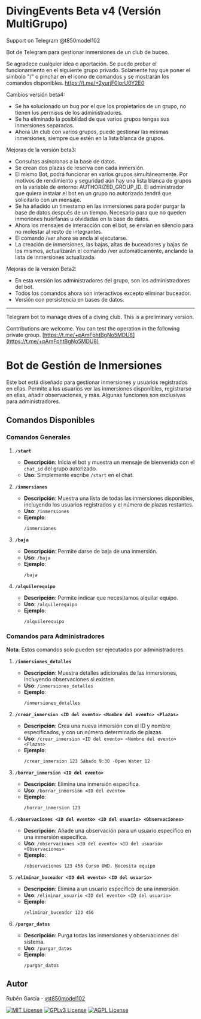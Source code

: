 
# DivingEvents Beta v4 (Versión MultiGrupo)

Support on Telegram @t850model102

Bot de Telegram para gestionar inmersiones de un club de buceo.

Se agradece cualquier idea o aportación.
Se puede probar el funcionamiento en el siguiente grupo privado. Solamente hay que poner el símbolo "/" o pinchar en el icono de comandos y se mostrarán los comandos disponibles.
https://t.me/+2yurjF0IprU0Y2E0


Cambios versión beta4:
- Se ha solucionado un bug por el que los propietarios de un grupo, no tienen los permisos de los administradores.
- Se ha eliminado la posiblidad de que varios grupos tengas sus inmersiones separadas.
- Ahora Un club con varios grupos, puede gestionar las mismas inmersiones, siempre que estén en la lista blanca de grupos.

Mejoras de la versión beta3:
- Consultas asíncronas a la base de datos.
- Se crean dos plazas de reserva con cada inmersión.
- El mismo Bot, podrá funcionar en varios grupos simultáneamente. Por motivos de rendimiento y seguridad aún hay una lista blanca de grupos en la variable de entorno: AUTHORIZED_GROUP_ID. El administrador que quiera instalar el bot en un grupo no autorizado tendrá que solicitarlo con un mensaje.
- Se ha añadido un timestamp en las inmersiones para poder purgar la base de datos después de un tiempo. Necesario para que no queden inmeriones huérfanas u olvidadas en la base de datos.
- Ahora los mensajes de interacción con el bot, se envían en silencio para no molestar al resto de integrantes.
- El comando /ver ahora se ancla al ejecutarse.
- La creación de inmersiones, las bajas, altas de buceadores y bajas de los mismos, actualizarán el comando /ver automáticamente, anclando la lista de inmersiones actualizada.

Mejoras de la versión Beta2:
- En esta versión los administradores del grupo, son los administradores del bot.
- Todos los comandos ahora son interactivos excepto eliminar buceador.
- Versión con persistencia en bases de datos.


--------
Telegram bot to manage dives of a diving club.
This is a preliminary version.

Contributions are welcome.
You can test the operation in the following private group.
[https://t.me/+pAmFphtBgNo5MDU8](https://t.me/+pAmFphtBgNo5MDU8)

# Bot de Gestión de Inmersiones

Este bot está diseñado para gestionar inmersiones y usuarios registrados en ellas. Permite a los usuarios ver las inmersiones disponibles, registrarse en ellas, añadir observaciones, y más. Algunas funciones son exclusivas para administradores.

## Comandos Disponibles

### Comandos Generales

1. **`/start`**
   - **Descripción**: Inicia el bot y muestra un mensaje de bienvenida con el `chat_id` del grupo autorizado.
   - **Uso**: Simplemente escribe `/start` en el chat.

2. **`/inmersiones`**
   - **Descripción**: Muestra una lista de todas las inmersiones disponibles, incluyendo los usuarios registrados y el número de plazas restantes.
   - **Uso**: `/inmersiones`
   - **Ejemplo**:
     ```
     /inmersiones
     ```
3. **`/baja`**
   - **Descripción**: Permite darse de baja de una inmersión.
   - **Uso**: `/baja`
   - **Ejemplo**:
     ```
     /baja
     ```
4. **`/alquilerequipo`**
   - **Descripción**: Permite indicar que necesitamos alquilar equipo.
   - **Uso**: `/alquilerequipo`
   - **Ejemplo**:
     ```
     /alquilerequipo
     ```
### Comandos para Administradores
**Nota**: Estos comandos solo pueden ser ejecutados por administradores.

1. **`/inmersiones_detalles`**
   - **Descripción**: Muestra detalles adicionales de las inmersiones, incluyendo observaciones si existen.
   - **Uso**: `/inmersiones_detalles`
   - **Ejemplo**:
     ```
     /inmersiones_detalles
     ```

2. **`/crear_inmersion <ID del evento> <Nombre del evento> <Plazas>`**
   - **Descripción**: Crea una nueva inmersión con el ID y nombre especificados, y con un número determinado de plazas.
   - **Uso**: `/crear_inmersion <ID del evento> <Nombre del evento> <Plazas>`
   - **Ejemplo**:
     ```
     /crear_inmersion 123 Sábado 9:30 -Open Water 12
     ```

3. **`/borrar_inmersion <ID del evento>`**
   - **Descripción**: Elimina una inmersión específica.
   - **Uso**: `/borrar_inmersion <ID del evento>`
   - **Ejemplo**:
     ```
     /borrar_inmersion 123
     ```

4. **`/observaciones <ID del evento> <ID del usuario> <Observaciones>`**
   - **Descripción**: Añade una observación para un usuario específico en una inmersión específica.
   - **Uso**: `/observaciones <ID del evento> <ID del usuario> <Observaciones>`
   - **Ejemplo**:
     ```
     /observaciones 123 456 Curso OWD. Necesita equipo
     ```

5. **`/eliminar_buceador <ID del evento> <ID del usuario>`**
   - **Descripción**: Elimina a un usuario específico de una inmersión.
   - **Uso**: `/eliminar_usuario <ID del evento> <ID del usuario>`
   - **Ejemplo**:
     ```
     /eliminar_buceador 123 456
     ```

6. **`/purgar_datos`**
   - **Descripción**: Purga todas las inmersiones y observaciones del sistema.
   - **Uso**: `/purgar_datos`
   - **Ejemplo**:
     ```
     /purgar_datos
     ```

## Autor

Rubén García - [@t850model102](@t850model102)



[![MIT License](https://img.shields.io/badge/License-MIT-green.svg)](https://choosealicense.com/licenses/mit/)
[![GPLv3 License](https://img.shields.io/badge/License-GPL%20v3-yellow.svg)](https://opensource.org/licenses/)
[![AGPL License](https://img.shields.io/badge/license-AGPL-blue.svg)](http://www.gnu.org/licenses/agpl-3.0)

